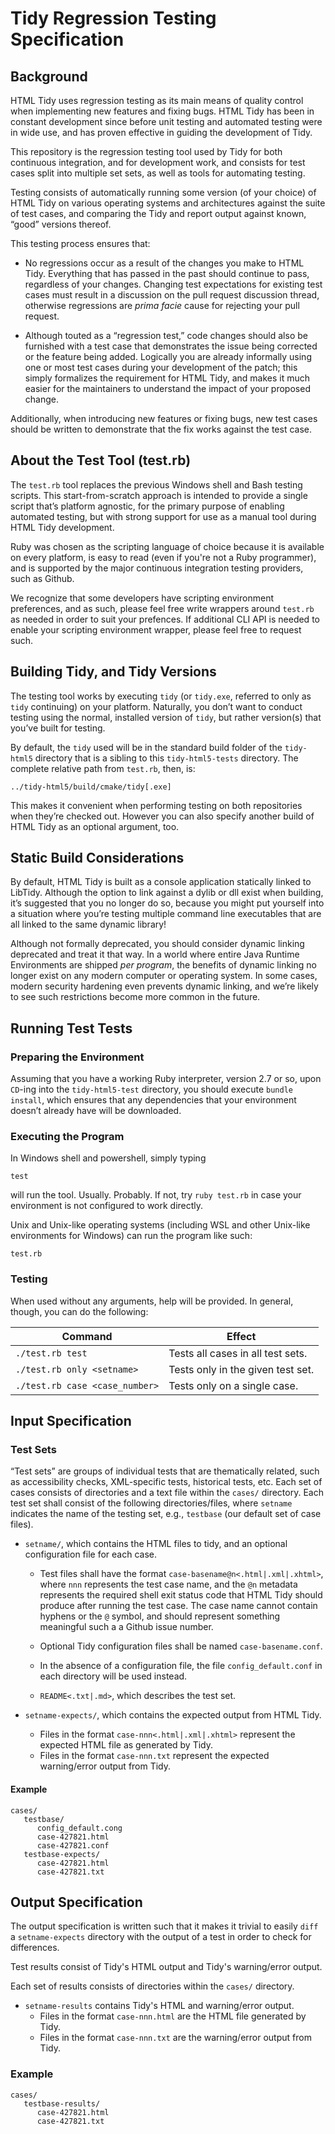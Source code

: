 Tidy Regression Testing Specification
=====================================

Background
----------
HTML Tidy uses regression testing as its main means of quality control when 
implementing new features and fixing bugs. HTML Tidy has been in constant 
development since before unit testing and automated testing were in wide use,
and has proven effective in guiding the development of Tidy.

This repository is the regression testing tool used by Tidy for both 
continuous integration, and for development work, and consists for test 
cases split into multiple set sets, as well as tools for automating testing.

Testing consists of automatically running some version (of your choice) of HTML 
Tidy on various operating systems and architectures against the suite of 
test cases, and comparing the Tidy and report output against known, “good” 
versions thereof.

This testing process ensures that:

- No regressions occur as a result of the changes you make to HTML Tidy. 
  Everything that has passed in the past should continue to pass, regardless 
  of your changes. Changing test expectations for existing test cases must 
  result in a discussion on the pull request discussion thread, otherwise 
  regressions are _prima facie_ cause for rejecting your pull request.

- Although touted as a “regression test,” code changes should also be 
  furnished with a test case that demonstrates the issue being corrected or 
  the feature being added. Logically you are already informally using one or 
  most test cases during your development of the patch; this simply 
  formalizes the requirement for HTML Tidy, and makes it much easier for the 
  maintainers to understand the impact of your proposed change.

Additionally, when introducing new features or fixing bugs,
new test cases should be written to demonstrate that the fix works against 
the test case.


About the Test Tool (test.rb)
-----------------------------
The `test.rb` tool replaces the previous Windows shell and Bash testing 
scripts. This start-from-scratch approach is intended to provide a single 
script that’s platform agnostic, for the primary purpose of enabling 
automated testing, but with strong support for use as a manual tool during 
HTML Tidy development.

Ruby was chosen as the scripting language of choice because it is available 
on every platform, is easy to read (even if you're not a Ruby programmer), 
and is supported by the major continuous integration testing providers, such 
as Github.

We recognize that some developers have scripting environment preferences, 
and as such, please feel free write wrappers around `test.rb` as needed in 
order to suit your prefences. If additional CLI API is needed to enable your 
scripting environment wrapper, please feel free to request such.


Building Tidy, and Tidy Versions
--------------------------------
The testing tool works by executing `tidy` (or `tidy.exe`, referred to only 
as `tidy` continuing) on your platform. Naturally, you don’t want to conduct 
testing using the normal, installed version of `tidy`, but rather version(s)
that you’ve built for testing.

By default, the `tidy` used will be in the standard build folder of the 
`tidy-html5` directory that is a sibling to this `tidy-html5-tests` 
directory. The complete relative path from `test.rb`, then, is:

```
../tidy-html5/build/cmake/tidy[.exe]
```

This makes it convenient when performing testing on both repositories when 
they’re checked out. However you can also specify another build of HTML Tidy 
as an optional argument, too.


Static Build Considerations
---------------------------
By default, HTML Tidy is built as a console application statically linked to 
LibTidy. Although the option to link against a dylib or dll exist when 
building, it’s suggested that you no longer do so, because you might put 
yourself into a situation where you’re testing multiple command line 
executables that are all linked to the same dynamic library!

Although not formally deprecated, you should consider dynamic linking 
deprecated and treat it that way. In a world where entire Java Runtime 
Environments are shipped _per program_, the benefits of dynamic linking no 
longer exist on any modern computer or operating system. In some cases, 
modern security hardening even prevents dynamic linking, and we’re likely to 
see such restrictions become more common in the future.


Running Test Tests
------------------

### Preparing the Environment

Assuming that you have a working Ruby interpreter, version 2.7 or so, upon 
`CD`-ing into the `tidy-html5-test` directory, you should execute `bundle 
install`, which ensures that any dependencies that your environment doesn’t 
already have will be downloaded.

### Executing the Program

In Windows shell and powershell, simply typing

~~~
test 
~~~

will run the tool. Usually. Probably. If not, try `ruby test.rb` in case 
your environment is not configured to work directly.

Unix and Unix-like operating systems (including WSL and other Unix-like 
environments for Windows) can run the program like such:

~~~
test.rb
~~~ 

### Testing
When used without any arguments, help will be provided. In general, though, 
you can do the following:

| Command                        | Effect                            |
|--------------------------------|-----------------------------------|
| `./test.rb test`               | Tests all cases in all test sets. |
| `./test.rb only <setname>`     | Tests only in the given test set. |
| `./test.rb case <case_number>` | Tests only on a single case.      |


Input Specification
-------------------

### Test Sets

“Test sets” are groups of individual tests that are thematically related,
such as accessibility checks, XML-specific tests, historical tests, etc.
Each set of cases consists of directories and a text file within the `cases/`
directory. Each test set shall consist of the following directories/files, where
`setname` indicates the name of the testing set, e.g., `testbase` (our default
set of case files).

- `setname/`, which contains the HTML files to tidy, and an optional
  configuration file for each case.

  - Test files shall have the format `case-basename@n<.html|.xml|.xhtml>`, 
    where `nnn` represents the test case name, and the `@n` metadata 
    represents the required shell exit status code that HTML Tidy should 
    produce after running the test case. The case name cannot contain 
    hyphens or the `@` symbol, and should represent something meaningful 
    such a a Github issue number.

  - Optional Tidy configuration files shall be named `case-basename.conf`.

  - In the absence of a configuration file, the file `config_default.conf` in
    each directory will be used instead.

  - `README<.txt|.md>`, which describes the test set.

- `setname-expects/`, which contains the expected output from HTML Tidy.
  - Files in the format `case-nnn<.html|.xml|.xhtml>` represent the expected 
    HTML file as generated by Tidy.
  - Files in the format `case-nnn.txt` represent the expected warning/error
    output from Tidy.
      
#### Example

```
cases/
   testbase/
      config_default.cong
      case-427821.html
      case-427821.conf
   testbase-expects/
      case-427821.html
      case-427821.txt
```


Output Specification
--------------------

The output specification is written such that it makes it trivial to easily
`diff` a `setname-expects` directory with the output of a test in order
to check for differences.

Test results consist of Tidy's HTML output and Tidy's warning/error output.

Each set of results consists of directories within the `cases/` directory.

- `setname-results` contains Tidy's HTML and warning/error output.
  - Files in the format `case-nnn.html` are the HTML file generated by Tidy.
  - Files in the format `case-nnn.txt` are the warning/error output from Tidy.

### Example

~~~
cases/
   testbase-results/
      case-427821.html
      case-427821.txt
~~~
